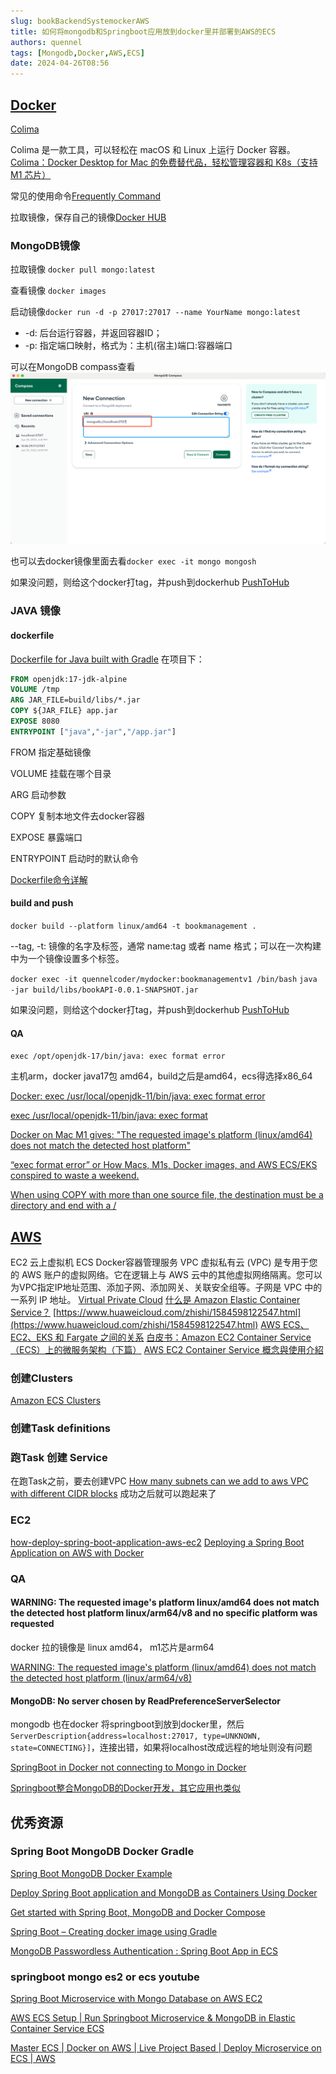 ```yaml
---
slug: bookBackendSystemockerAWS
title: 如何将mongodb和Springboot应用放到docker里并部署到AWS的ECS
authors: quennel
tags: [Mongodb,Docker,AWS,ECS]
date: 2024-04-26T08:56
---
```

## [Docker](https://www.docker.com/)
[Colima](https://github.com/abiosoft/colima)

Colima 是一款工具，可以轻松在 macOS 和 Linux 上运行 Docker 容器。
[Colima：Docker Desktop for Mac 的免费替代品，轻松管理容器和 K8s（支持 M1 芯片）](https://zhuanlan.zhihu.com/p/466229156)

常见的使用命令[Frequently Command](/backendDocs/Docker/FrequentlyCommand)



拉取镜像，保存自己的镜像[Docker HUB](https://hub.docker.com/)


### MongoDB镜像
拉取镜像
`docker pull mongo:latest `

查看镜像
`docker images`

启动镜像`docker run -d -p 27017:27017 --name YourName mongo:latest`
- -d: 后台运行容器，并返回容器ID；
- -p: 指定端口映射，格式为：主机(宿主)端口:容器端口

可以在MongoDB compass查看 
![img.png](img.png)

也可以去docker镜像里面去看`docker exec -it mongo mongosh`

如果没问题，则给这个docker打tag，并push到dockerhub [PushToHub](/backendDocs/Docker/PushToHub)

### JAVA 镜像
#### dockerfile
[Dockerfile for Java built with Gradle](/backendDocs/Docker/DockerfileInJava)
在项目下：
```dockerfile title="Dockerfile"
FROM openjdk:17-jdk-alpine
VOLUME /tmp
ARG JAR_FILE=build/libs/*.jar
COPY ${JAR_FILE} app.jar
EXPOSE 8080
ENTRYPOINT ["java","-jar","/app.jar"]
```
FROM 指定基础镜像

VOLUME 挂载在哪个目录

ARG 启动参数

COPY 复制本地文件去docker容器

EXPOSE 暴露端口

ENTRYPOINT 启动时的默认命令

[Dockerfile命令详解](https://blog.csdn.net/tc979907461/article/details/107614667)

#### build and push
`docker build --platform linux/amd64 -t bookmanagement . `

--tag, -t: 镜像的名字及标签，通常 name:tag 或者 name 格式；可以在一次构建中为一个镜像设置多个标签。

` docker exec -it quennelcoder/mydocker:bookmanagementv1 /bin/bash `
`java -jar build/libs/bookAPI-0.0.1-SNAPSHOT.jar  `

如果没问题，则给这个docker打tag，并push到dockerhub [PushToHub](/backendDocs/Docker/PushToHub)

#### QA
`exec /opt/openjdk-17/bin/java: exec format error`

主机arm，docker java17包 amd64，build之后是amd64，ecs得选择x86_64

[Docker: exec /usr/local/openjdk-11/bin/java: exec format error](https://stackoverflow.com/questions/75089403/docker-exec-usr-local-openjdk-11-bin-java-exec-format-error)

[exec /usr/local/openjdk-11/bin/java: exec format](https://waytohksharma.medium.com/exec-usr-local-openjdk-11-bin-java-exec-format-1b68effb2446)

[Docker on Mac M1 gives: "The requested image's platform (linux/amd64) does not match the detected host platform"](https://stackoverflow.com/questions/69054921/docker-on-mac-m1-gives-the-requested-images-platform-linux-amd64-does-not-m)

[“exec format error” or How Macs, M1s, Docker images, and AWS ECS/EKS conspired to waste a weekend.](https://medium.com/block-imperium-games/exec-format-error-or-how-macs-m1s-docker-images-and-aws-ecs-eks-conspired-to-waste-a-weekend-6fcd2ea063d1)

[When using COPY with more than one source file, the destination must be a directory and end with a /](https://stackoverflow.com/questions/53650492/when-using-copy-with-more-than-one-source-file-the-destination-must-be-a-direct)


## [AWS](https://aws.amazon.com/)
EC2 云上虚拟机
ECS Docker容器管理服务
VPC
虚拟私有云 (VPC) 是专用于您的 AWS 账户的虚拟网络。它在逻辑上与 AWS 云中的其他虚拟网络隔离。您可以为VPC指定IP地址范围、添加子网、添加网关、关联安全组等。子网是 VPC 中的一系列 IP 地址。
[ Virtual Private Cloud](https://aws.amazon.com/cn/vpc/)
[什么是 Amazon Elastic Container Service？](https://docs.aws.amazon.com/zh_cn/AmazonECS/latest/developerguide/Welcome.html)
[https://www.huaweicloud.com/zhishi/1584598122547.html](https://www.huaweicloud.com/zhishi/1584598122547.html)
[AWS ECS、EC2、EKS 和 Fargate 之间的关系](https://blog.csdn.net/winfield821/article/details/135387756)
[白皮书：Amazon EC2 Container Service（ECS）上的微服务架构（下篇）](https://aws.amazon.com/cn/blogs/china/microservices-on-amazon-ecs-2/)
[AWS EC2 Container Service 概念與使用介紹](https://medium.com/@chihsuan/aws-ec2-container-service-%E6%A6%82%E5%BF%B5%E8%88%87%E4%BD%BF%E7%94%A8%E4%BB%8B%E7%B4%B9-28258247947a#:~:text=Task%EF%BC%9A%E4%B8%80%E8%88%AC%E6%88%91%E5%80%91%E9%80%9A%E5%B8%B8%E5%8F%AA,%E6%8F%90%E4%BE%9B%E8%87%AA%E5%8B%95%E9%87%8D%E5%95%9F%E7%9A%84%E5%8A%9F%E8%83%BD%E3%80%82)


### 创建Clusters
[Amazon ECS Clusters](https://docs.aws.amazon.com/zh_cn/AmazonECS/latest/developerguide/clusters.html)
### 创建Task definitions
### 跑Task 创建 Service
在跑Task之前，要去创建VPC
[How many subnets can we add to aws VPC with different CIDR blocks](https://stackoverflow.com/questions/49199804/how-many-subnets-can-we-add-to-aws-vpc-with-different-cidr-blocks)
成功之后就可以跑起来了


### EC2
[how-deploy-spring-boot-application-aws-ec2](https://www.linkedin.com/pulse/how-deploy-spring-boot-application-aws-ec2-3-rakesh-reddy-kjiwc/)
[Deploying a Spring Boot Application on AWS with Docker](https://medium.com/@rosuth/deploying-a-spring-boot-application-on-aws-with-docker-e065ab3ab501)

### QA

#### WARNING: The requested image's platform linux/amd64 does not match the detected host platform linux/arm64/v8 and no specific platform was requested

docker 拉的镜像是 linux amd64， m1芯片是arm64

[WARNING: The requested image's platform (linux/amd64) does not match the detected host platform (linux/arm64/v8)](https://dev.to/docker/run-x86-containers-on-apple-mac-m1-with-rosetta-2-417a)

#### MongoDB: No server chosen by ReadPreferenceServerSelector
mongodb 也在docker
将springboot到放到docker里，然后`ServerDescription{address=localhost:27017, type=UNKNOWN, state=CONNECTING}]`，连接出错，如果将localhost改成远程的地址则没有问题

[SpringBoot in Docker not connecting to Mongo in Docker](https://stackoverflow.com/questions/56938511/springboot-in-docker-not-connecting-to-mongo-in-docker)

[Springboot整合MongoDB的Docker开发，其它应用也类似](https://www.cnblogs.com/larrydpk/p/13247127.html)



## 优秀资源
### Spring Boot MongoDB Docker Gradle
[Spring Boot MongoDB Docker Example](https://frugalisminds.com/spring-boot-mongodb-docker-example/)

[Deploy Spring Boot application and MongoDB as Containers Using Docker](https://chanakambkarunarathna.medium.com/deploy-spring-boot-application-and-mongodb-as-containers-using-docker-5e38c687525b)

[Get started with Spring Boot, MongoDB and Docker Compose](https://sfmohassel.medium.com/get-started-with-spring-boot-mongodb-and-docker-compose-cfae8283ed1b)

[Spring Boot – Creating docker image using Gradle](https://www.geeksforgeeks.org/spring-boot-creating-docker-image-using-gradle/)

[MongoDB Passwordless Authentication : Spring Boot App in ECS](https://contact-rajeshvinayagam.medium.com/mongodb-passwordless-authentication-spring-boot-app-in-ecs-8c55079d63bd)


### springboot mongo es2 or ecs youtube
[Spring Boot Microservice with Mongo Database on AWS EC2](https://www.youtube.com/watch?v=79Vn8A907ZA&ab_channel=TechnoTownTechie)

[AWS ECS Setup | Run Springboot Microservice & MongoDB in Elastic Container Service ECS](https://www.youtube.com/watch?v=reKPCV5y0l4)

[Master ECS | Docker on AWS | Live Project Based | Deploy Microservice on ECS | AWS](https://www.youtube.com/watch?v=gsfKVa2-GtI&ab_channel=PeaceOfCode)
